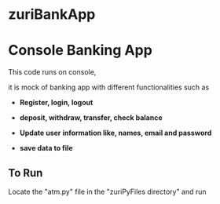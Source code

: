 # zuriBankApp

# Console Banking App
This code runs on console, 

it is mock of banking app with different functionalities such as

* **Register, login, logout**

* **deposit, withdraw, transfer, check balance**

* **Update user information like, names, email and password**

* **save data to file**

## To Run
Locate the "atm.py" file in the "zuriPyFiles directory" and run
